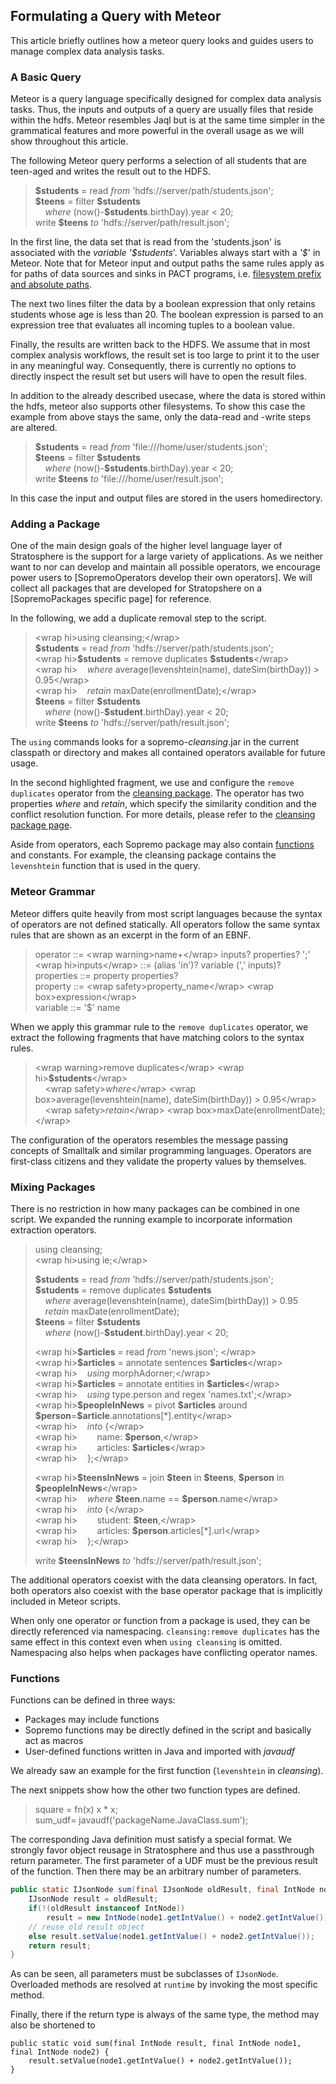 Formulating a Query with Meteor
-------------------------------

This article briefly outlines how a meteor query looks and guides users
to manage complex data analysis tasks.

### A Basic Query

Meteor is a query language specifically designed for complex data
analysis tasks. Thus, the inputs and outputs of a query are usually
files that reside within the hdfs. Meteor resembles Jaql but is at the
same time simpler in the grammatical features and more powerful in the
overall usage as we will show throughout this article.

The following Meteor query performs a selection of all students that are
teen-aged and writes the result out to the HDFS.

> **\$students** = read *from* 'hdfs://server/path/students.json';  
>  **\$teens** = filter **\$students**  
>      *where* (now()-**\$students**.birthDay).year \< 20;  
>  write **\$teens** *to* 'hdfs://server/path/result.json';

In the first line, the data set that is read from the 'students.json' is
associated with the *variable* *'\$students*'. Variables always start
with a *'\$*' in Meteor. Note that for Meteor input and output paths the
same rules apply as for paths of data sources and sinks in PACT
programs, i.e. [filesystem prefix and absolute
paths](executepactprogram#specify_data_paths "wiki:executepactprogram").

The next two lines filter the data by a boolean expression that only
retains students whose age is less than 20. The boolean expression is
parsed to an expression tree that evaluates all incoming tuples to a
boolean value.

Finally, the results are written back to the HDFS. We assume that in
most complex analysis workflows, the result set is too large to print it
to the user in any meaningful way. Consequently, there is currently no
options to directly inspect the result set but users will have to open
the result files.

In addition to the already described usecase, where the data is stored
within the hdfs, meteor also supports other filesystems. To show this
case the example from above stays the same, only the data-read and
-write steps are altered.

> **\$students** = read *from* 'file:///home/user/students.json';  
>  **\$teens** = filter **\$students**  
>      *where* (now()-**\$students**.birthDay).year \< 20;  
>  write **\$teens** *to* 'file:///home/user/result.json';

In this case the input and output files are stored in the users
homedirectory.

### Adding a Package

One of the main design goals of the higher level language layer of
Stratosphere is the support for a large variety of applications. As we
neither want to nor can develop and maintain all possible operators, we
encourage power users to [SopremoOperators develop their own operators].
We will collect all packages that are developed for Stratopshere on a
[SopremoPackages specific page] for reference.

In the following, we add a duplicate removal step to the script.

> \<wrap hi\>using cleansing;\</wrap\>  
>  **\$students** = read *from* 'hdfs://server/path/students.json';  
>  \<wrap hi\>**\$students** = remove duplicates
> **\$students**\</wrap\>  
>  \<wrap hi\>    *where* average(levenshtein(name), dateSim(birthDay))
> \> 0.95\</wrap\>  
>  \<wrap hi\>    *retain* maxDate(enrollmentDate);\</wrap\>  
>  **\$teens** = filter **\$students**  
>      *where* (now()-**\$student**.birthDay).year \< 20;  
>  write **\$teens** *to* 'hdfs://server/path/result.json';

The `using` commands looks for a sopremo-*cleansing*.jar in the current
classpath or directory and makes all contained operators available for
future usage.

In the second highlighted fragment, we use and configure the
`remove duplicates` operator from the [cleansing
package](sopremocleansing "wiki:sopremocleansing").
The operator has two properties *where* and *retain*, which specify the
similarity condition and the conflict resolution function. For more
details, please refer to the [cleansing package
page](sopremocleansing "wiki:sopremocleansing").

Aside from operators, each Sopremo package may also contain
[functions](#functions " ↵") and constants. For example, the cleansing
package contains the `levenshtein` function that is used in the query.

### Meteor Grammar

Meteor differs quite heavily from most script languages because the
syntax of operators are not defined statically. All operators follow the
same syntax rules that are shown as an excerpt in the form of an EBNF.

> operator ::= \<wrap warning\>name+\</wrap\> inputs? properties? ';'  
>  \<wrap hi\>inputs\</wrap\> ::= (alias 'in')? variable (',' inputs)?  
>  properties ::= property properties?  
>  property ::= \<wrap safety\>property\_name\</wrap\> \<wrap
> box\>expression\</wrap\>  
>  variable ::= '\$' name

When we apply this grammar rule to the `remove duplicates` operator, we
extract the following fragments that have matching colors to the syntax
rules.

> \<wrap warning\>remove duplicates\</wrap\> \<wrap
> hi\>**\$students**\</wrap\>  
>      \<wrap safety\>*where*\</wrap\> \<wrap
> box\>average(levenshtein(name), dateSim(birthDay)) \> 0.95\</wrap\>  
>      \<wrap safety\>*retain*\</wrap\> \<wrap
> box\>maxDate(enrollmentDate);\</wrap\>

The configuration of the operators resembles the message passing
concepts of Smalltalk and similar programming languages. Operators are
first-class citizens and they validate the property values by
themselves.

### Mixing Packages

There is no restriction in how many packages can be combined in one
script. We expanded the running example to incorporate information
extraction operators.

> using cleansing;  
>  \<wrap hi\>using ie;\</wrap\>  
>    
>  **\$students** = read *from* 'hdfs://server/path/students.json';  
>  **\$students** = remove duplicates **\$students**  
>      *where* average(levenshtein(name), dateSim(birthDay)) \> 0.95  
>      *retain* maxDate(enrollmentDate);  
>  **\$teens** = filter **\$students**  
>      *where* (now()-**\$student**.birthDay).year \< 20;  
>    
>  \<wrap hi\>**\$articles** = read *from* 'news.json'; \</wrap\>  
>  \<wrap hi\>**\$articles** = annotate sentences
> **\$articles**\</wrap\>  
>  \<wrap hi\>    *using* morphAdorner;\</wrap\>  
>  \<wrap hi\>**\$articles** = annotate entities in
> **\$articles**\</wrap\>  
>  \<wrap hi\>    *using* type.person and regex 'names.txt';\</wrap\>  
>  \<wrap hi\>**\$peopleInNews** = pivot **\$articles** around
> **\$person**=**\$article**.annotations[\*].entity\</wrap\>  
>  \<wrap hi\>    *into* {\</wrap\>  
>  \<wrap hi\>        name: **\$person**,\</wrap\>  
>  \<wrap hi\>        articles: **\$articles**\</wrap\>  
>  \<wrap hi\>    };\</wrap\>  
>    
>  \<wrap hi\>**\$teensInNews** = join **\$teen** in **\$teens**,
> **\$person** in **\$peopleInNews**\</wrap\>  
>  \<wrap hi\>    *where* **\$teen**.name ==
> **\$person**.name\</wrap\>  
>  \<wrap hi\>    *into* {\</wrap\>  
>  \<wrap hi\>        student: **\$teen**,\</wrap\>  
>  \<wrap hi\>        articles: **\$person**.articles[\*].url\</wrap\>  
>  \<wrap hi\>    };\</wrap\>  
>    
>  write **\$teensInNews** *to* 'hdfs://server/path/result.json';

The additional operators coexist with the data cleansing operators. In
fact, both operators also coexist with the base operator package that is
implicitly included in Meteor scripts.

When only one operator or function from a package is used, they can be
directly referenced via namespacing. `cleansing:remove duplicates` has
the same effect in this context even when `using cleansing` is omitted.
Namespacing also helps when packages have conflicting operator names.

### Functions

Functions can be defined in three ways:

-   Packages may include functions
-   Sopremo functions may be directly defined in the script and
    basically act as macros
-   User-defined functions written in Java and imported with *javaudf*

We already saw an example for the first function (`levenshtein` in
*cleansing*).

The next snippets show how the other two function types are defined.

> square = fn(x) x \* x;  
>  sum\_udf= javaudf('packageName.JavaClass.sum');

The corresponding Java definition must satisfy a special format. We
strongly favor object reusage in Stratosphere and thus use a passthrough
return parameter. The first parameter of a UDF must be the previous
result of the function. Then there may be an arbitrary number of
parameters.
```java
public static IJsonNode sum(final IJsonNode oldResult, final IntNode node1, final IntNode node2) {
    IJsonNode result = oldResult;
    if(!(oldResult instanceof IntNode))
        result = new IntNode(node1.getIntValue() + node2.getIntValue());
    // reuse old result object
    else result.setValue(node1.getIntValue() + node2.getIntValue());
    return result;
}
```
As can be seen, all parameters must be subclasses of `IJsonNode`.
Overloaded methods are resolved at `runtime` by invoking the most
specific method.

Finally, there if the return type is always of the same type, the method
may also be shortened to

    public static void sum(final IntNode result, final IntNode node1, final IntNode node2) {
        result.setValue(node1.getIntValue() + node2.getIntValue());
    }
